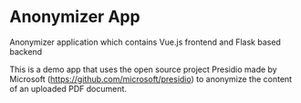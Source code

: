 # Anonymizer App
Anonymizer application which contains Vue.js frontend and Flask based backend

This is a demo app that uses the open source project Presidio made by Microsoft (https://github.com/microsoft/presidio) to anonymize the content of an uploaded PDF document.
